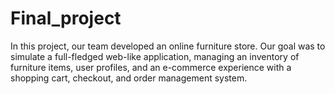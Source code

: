 # Final_project
In this project, our team developed an online furniture store. Our goal was to simulate a full-fledged web-like application, managing an inventory of furniture items, user profiles, and an e-commerce experience with a shopping cart, checkout, and order management system.
